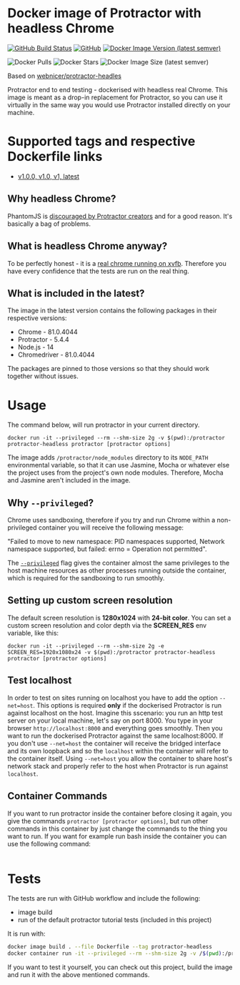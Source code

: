 # Docker image of Protractor with headless Chrome

[![GitHub Build Status](https://img.shields.io/github/workflow/status/Steeff0/protractor-headless/docker-image-test?style=flat-square)](https://github.com/Steeff0/protractor-headless/actions?query=workflow%3Adocker-image-test)
[![GitHub](https://img.shields.io/github/license/Steeff0/protractor-headless?style=flat-square)](https://github.com/Steeff0/protractor-headless/blob/master/LICENSE)
[![Docker Image Version (latest semver)](https://img.shields.io/docker/v/stevengerritsen/protractor-headless?style=flat-square)](https://hub.docker.com/r/stevengerritsen/protractor-headless)

![Docker Pulls](https://img.shields.io/docker/pulls/stevengerritsen/protractor-headless?style=flat-square)
![Docker Stars](https://img.shields.io/docker/stars/stevengerritsen/protractor-headless?style=flat-square)
![Docker Image Size (latest semver)](https://img.shields.io/docker/image-size/stevengerritsen/protractor-headless?style=flat-square)

Based on [webnicer/protractor-headles](https://www.github.com/jciolek/docker-protractor-headless)

Protractor end to end testing - dockerised with headless real Chrome. This image is meant as a drop-in replacement for Protractor, so you can use it virtually in the same way you would use Protractor installed directly on your machine.

# Supported tags and respective Dockerfile links
* [v1.0.0, v1.0, v1, latest](https://github.com/Steeff0/protractor-headless/blob/v1.0.0/Dockerfile)

## Why headless Chrome?

PhantomJS is [discouraged by Protractor creators](https://angular.github.io/protractor/#/browser-setup#setting-up-phantomjs) and for a good reason. It's basically a bag of problems.

## What is headless Chrome anyway?

To be perfectly honest - it is a [real chrome running on xvfb](http://tobyho.com/2015/01/09/headless-browser-testing-xvfb/). Therefore you have every confidence that the tests are run on the real thing.

## What is included in the latest?

The image in the latest version contains the following packages in their respective versions:

* Chrome - 81.0.4044
* Protractor - 5.4.4
* Node.js - 14
* Chromedriver - 81.0.4044

The packages are pinned to those versions so that they should work together without issues.

# Usage

The command below, will run protractor in your current directory.

```
docker run -it --privileged --rm --shm-size 2g -v $(pwd):/protractor protractor-headless protractor [protractor options]
```

The image adds `/protractor/node_modules` directory to its `NODE_PATH` environmental variable, so that it can use Jasmine, Mocha or whatever else the project uses from the project's own node modules. Therefore, Mocha and Jasmine aren't included in the image.

## Why `--privileged`?

Chrome uses sandboxing, therefore if you try and run Chrome within a non-privileged container you will receive the following message:

"Failed to move to new namespace: PID namespaces supported, Network namespace supported, but failed: errno = Operation not permitted".

The [`--privileged`](https://docs.docker.com/engine/reference/run/#runtime-privilege-and-linux-capabilities) flag gives the container almost the same privileges to the host machine resources as other processes running outside the container, which is required for the sandboxing to run smoothly.

## Setting up custom screen resolution

The default screen resolution is **1280x1024** with **24-bit color**. You can set a custom screen resolution and color depth via the **SCREEN_RES** env variable, like this:
```
docker run -it --privileged --rm --shm-size 2g -e SCREEN_RES=1920x1080x24 -v $(pwd):/protractor protractor-headless protractor [protractor options]
```

## Test localhost

In order to test on sites running on localhost you have to add the option `--net=host`. This options is required **only** if the dockerised Protractor is run against localhost on the host. Imagine this sscenario: you run an http test server on your local machine, let's say on port 8000. You type in your browser `http://localhost:8000` and everything goes smoothly. Then you want to run the dockerised Protractor against the same localhost:8000. If you don't use `--net=host` the container will receive the bridged interface and its own loopback and so the `localhost` within the container will refer to the container itself. Using `--net=host` you allow the container to share host's network stack and properly refer to the host when Protractor is run against `localhost`.

## Container Commands

If you want to run protractor inside the container before closing it again, you give the commands `protractor [protractor options]`, but run other commands in this container by just change the commands to the thing you want to run. If you want for example run bash inside the container you can use the following command:

```docker run -it --privileged --rm --shm-size 2g -v $(pwd):/protractor protractor-headless bash
```

# Tests
The tests are run with GitHub workflow and include the following:

* image build
* run of the default protractor tutorial tests (included in this project)

It is run with:
```bash
docker image build . --file Dockerfile --tag protractor-headless
docker container run -it --privileged --rm --shm-size 2g -v /$(pwd):/protractor protractor-headless protractor ./tests/conf.js
```

If you want to test it yourself, you can check out this project, build the image and run it with the above mentioned commands.
